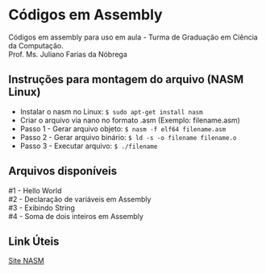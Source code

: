 # Códigos em Assembly
Códigos em assembly para uso em aula - Turma de Graduação em Ciência da Computação.<br>
Prof. Ms. Juliano Farias da Nóbrega

## Instruções para montagem do arquivo (NASM Linux)

- Instalar o nasm no Linux: `$ sudo apt-get install nasm`
- Criar o arquivo via nano no formato .asm (Exemplo: filename.asm)
- Passo 1 - Gerar arquivo objeto: `$ nasm -f elf64 filename.asm`
- Passo 2 - Gerar arquivo binário: `$ ld -s -o filename filename.o`
- Passo 3 - Executar arquivo: `$ ./filename`

## Arquivos disponíveis

#1 - Hello World <br>
#2 - Declaração de variáveis em Assembly <br>
#3 - Exibindo String<br>
#4 - Soma de dois inteiros em Assembly <br>

## Link Úteis

[Site NASM](https://www.nasm.us/)


